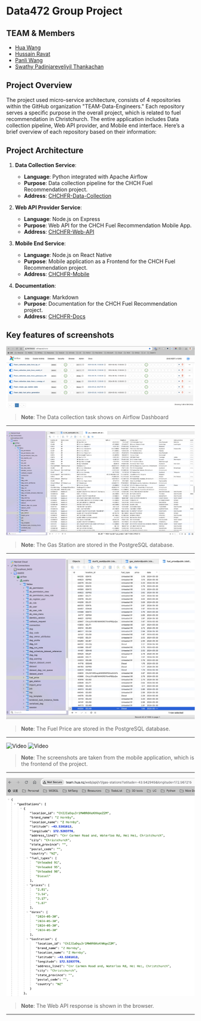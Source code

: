 # Data472 Group Project

## TEAM & Members

- [Hua Wang](mailto:hwa205@uclive.ac.nz)
- [Hussain Ravat](mailto:hra80@uclive.ac.nz)
- [Panli Wang](mailto:pwa115@uclive.ac.nz)
- [Swathy Padinjareveliyil Thankachan](mailto:spa256@uclive.ac.nz)

## Project Overview

The project used micro-service architecture, consists of 4 repositories within the GitHub organization "TEAM-Data-Engineers." Each repository serves a specific purpose in the overall project, which is related to fuel recommendation in Christchurch. The entire application includes Data collection pipeline, Web API provider, and Mobile end interface. Here’s a brief overview of each repository based on their information:

## Project Architecture

1. **Data Collection Service**:
   - **Language**: Python integrated with Apache Airflow
   - **Purpose**: Data collection pipeline for the CHCH Fuel Recommendation project.
   - **Address**: [CHCHFR-Data-Collection](https://github.com/TEAM-Data-Engineers/CHCHFR-Data-Collection)

2. **Web API Provider Service**:
   - **Language**: Node.js on Express
   - **Purpose**: Web API for the CHCH Fuel Recommendation Mobile App.
   - **Address**: [CHCHFR-Web-API](https://github.com/TEAM-Data-Engineers/CHCHFR-Web-API)

3. **Mobile End Service**:
   - **Language**: Node.js on React Native
   - **Purpose**: Mobile application as a Frontend for the CHCH Fuel Recommendation project.
   - **Address**: [CHCHFR-Mobile](https://github.com/TEAM-Data-Engineers/CHCHFR-Mobile)

4. **Documentation**:
   - **Language**: Markdown
   - **Purpose**: Documentation for the CHCH Fuel Recommendation project.
   - **Address**: [CHCHFR-Docs](https://github.com/TEAM-Data-Engineers/CHCHFR-Docs)

## Key features of screenshots

![Airflow Dags](./images/af01.jpg)
> **Note**: The Data collection task shows on Airflow Dashboard

---

![Gas Station Data](./images/GasStationData.jpg)
> **Note**: The Gas Station are stored in the PostgreSQL database.

---

![Fuel Price Data](./images/FuelPriceData.jpg)
> **Note**: The Fuel Price are stored in the PostgreSQL database.

---

![Video](./images/v1.gif) ![Video](./images/v2.gif)
> **Note**: The screenshots are taken from the mobile application, which is the frontend of the project.

---

![Web API Response](./images/WebApiResponse.jpg)
> **Note**: The Web API response is shown in the browser.

---
